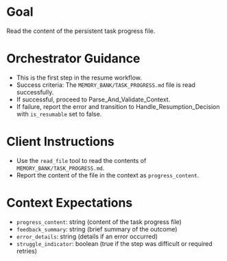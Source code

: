 # Goal
Read the content of the persistent task progress file.

# Orchestrator Guidance
- This is the first step in the resume workflow.
- Success criteria: The `MEMORY_BANK/TASK_PROGRESS.md` file is read successfully.
- If successful, proceed to Parse_And_Validate_Context.
- If failure, report the error and transition to Handle_Resumption_Decision with `is_resumable` set to false.

# Client Instructions
- Use the `read_file` tool to read the contents of `MEMORY_BANK/TASK_PROGRESS.md`.
- Report the content of the file in the context as `progress_content`.

# Context Expectations
- `progress_content`: string (content of the task progress file)
- `feedback_summary`: string (brief summary of the outcome)
- `error_details`: string (details if an error occurred)
- `struggle_indicator`: boolean (true if the step was difficult or required retries)
